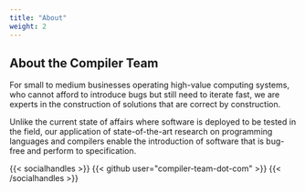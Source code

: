 ```yaml
---
title: "About"
weight: 2
---
```


## About the Compiler Team

For small to medium businesses operating high-value computing systems, who
cannot afford to introduce bugs but still need to iterate fast,
we are experts in the construction of solutions that are correct by
construction.

Unlike the current state of affairs where software is deployed to be tested in
the field, our application of state-of-the-art research on programming languages and
compilers enable the introduction of software that is bug-free and perform
to specification.

{{< socialhandles >}}
    {{< github user="compiler-team-dot-com" >}}
{{< /socialhandles >}}
